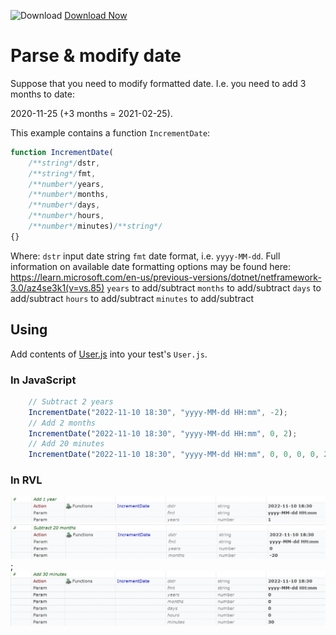 ![Download](https://github.githubassets.com/images/icons/emoji/unicode/23ec.png?v8) [Download Now](https://inflectra.github.io/DownGit/#/home?url=https://github.com/Inflectra/rapise-powerpack/tree/master/IncrementDate)


# Parse & modify date

Suppose that you need to modify formatted date. I.e. you need to add 3 months to date:

2020-11-25 (+3 months = 2021-02-25).

This example contains a function `IncrementDate`:

```javascript
function IncrementDate(
	/**string*/dstr, 
	/**string*/fmt, 
	/**number*/years, 
	/**number*/months, 
	/**number*/days, 
	/**number*/hours, 
	/**number*/minutes)/**string*/
{}
```
Where:
`dstr` input date string
`fmt` date format, i.e. `yyyy-MM-dd`. Full information on available date formatting options may be found here: https://learn.microsoft.com/en-us/previous-versions/dotnet/netframework-3.0/az4se3k1(v=vs.85)
`years` to add/subtract
`months` to add/subtract
`days` to add/subtract
`hours` to add/subtract
`minutes` to add/subtract


## Using

Add contents of [User.js](User.js) into your test's `User.js`.


### In JavaScript

```javascript
    // Subtract 2 years
    IncrementDate("2022-11-10 18:30", "yyyy-MM-dd HH:mm", -2);
    // Add 2 months
    IncrementDate("2022-11-10 18:30", "yyyy-MM-dd HH:mm", 0, 2);
    // Add 20 minutes
    IncrementDate("2022-11-10 18:30", "yyyy-MM-dd HH:mm", 0, 0, 0, 0, 20);
```

### In RVL

![addyear](img/addyear.jpg)
![subtract20months](img/subtract20months.jpg);
![add30minutes](img/add30minutes.jpg)
